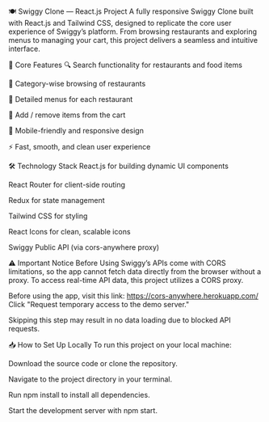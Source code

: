 🍽️ Swiggy Clone — React.js Project
A fully responsive Swiggy Clone built with React.js and Tailwind CSS, designed to replicate the core user experience of Swiggy’s platform. From browsing restaurants and exploring menus to managing your cart, this project delivers a seamless and intuitive interface.

🚩 Core Features
🔍 Search functionality for restaurants and food items

📂 Category-wise browsing of restaurants

📜 Detailed menus for each restaurant

🛒 Add / remove items from the cart

📱 Mobile-friendly and responsive design

⚡ Fast, smooth, and clean user experience

🛠️ Technology Stack
React.js for building dynamic UI components

React Router for client-side routing

Redux for state management

Tailwind CSS for styling

React Icons for clean, scalable icons

Swiggy Public API (via cors-anywhere proxy)

⚠️ Important Notice Before Using
Swiggy’s APIs come with CORS limitations, so the app cannot fetch data directly from the browser without a proxy. To access real-time API data, this project utilizes a CORS proxy.

Before using the app, visit this link:
https://cors-anywhere.herokuapp.com/
Click "Request temporary access to the demo server."

Skipping this step may result in no data loading due to blocked API requests.

📥 How to Set Up Locally
To run this project on your local machine:

Download the source code or clone the repository.

Navigate to the project directory in your terminal.

Run npm install to install all dependencies.

Start the development server with npm start.
